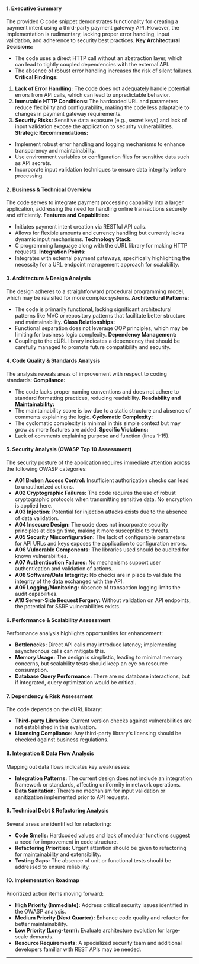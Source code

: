 #### 1. Executive Summary
The provided C code snippet demonstrates functionality for creating a payment intent using a third-party payment gateway API. However, the implementation is rudimentary, lacking proper error handling, input validation, and adherence to security best practices.
**Key Architectural Decisions:**
- The code uses a direct HTTP call without an abstraction layer, which can lead to tightly coupled dependencies with the external API.
- The absence of robust error handling increases the risk of silent failures.
**Critical Findings:**
1. **Lack of Error Handling:** The code does not adequately handle potential errors from API calls, which can lead to unpredictable behavior.
2. **Immutable HTTP Conditions:** The hardcoded URL and parameters reduce flexibility and configurability, making the code less adaptable to changes in payment gateway requirements.
3. **Security Risks:** Sensitive data exposure (e.g., secret keys) and lack of input validation expose the application to security vulnerabilities.
**Strategic Recommendations:**
- Implement robust error handling and logging mechanisms to enhance transparency and maintainability.
- Use environment variables or configuration files for sensitive data such as API secrets.
- Incorporate input validation techniques to ensure data integrity before processing.
#### 2. Business & Technical Overview
The code serves to integrate payment processing capability into a larger application, addressing the need for handling online transactions securely and efficiently.
**Features and Capabilities:**
- Initiates payment intent creation via RESTful API calls.
- Allows for flexible amounts and currency handling but currently lacks dynamic input mechanisms.
**Technology Stack:**
- C programming language along with the cURL library for making HTTP requests.
**Integration Points:**
- Integrates with external payment gateways, specifically highlighting the necessity for a URL endpoint management approach for scalability.
#### 3. Architecture & Design Analysis
The design adheres to a straightforward procedural programming model, which may be revisited for more complex systems.
**Architectural Patterns:**
- The code is primarily functional, lacking significant architectural patterns like MVC or repository patterns that facilitate better structure and maintainability.
**Class Relationships:**
- Functional separation does not leverage OOP principles, which may be limiting for business logic complexity.
**Dependency Management:**
- Coupling to the cURL library indicates a dependency that should be carefully managed to promote future compatibility and security.
#### 4. Code Quality & Standards Analysis
The analysis reveals areas of improvement with respect to coding standards:
**Compliance:**
- The code lacks proper naming conventions and does not adhere to standard formatting practices, reducing readability.
**Readability and Maintainability:**
- The maintainability score is low due to a static structure and absence of comments explaining the logic.
**Cyclomatic Complexity:**
- The cyclomatic complexity is minimal in this simple context but may grow as more features are added.
**Specific Violations:**
- Lack of comments explaining purpose and function (lines 1-15).
#### 5. Security Analysis (OWASP Top 10 Assessment)
The security posture of the application requires immediate attention across the following OWASP categories:
- **A01 Broken Access Control:** Insufficient authorization checks can lead to unauthorized actions.
- **A02 Cryptographic Failures:** The code requires the use of robust cryptographic protocols when transmitting sensitive data. No encryption is applied here.
- **A03 Injection:** Potential for injection attacks exists due to the absence of data validation.
- **A04 Insecure Design:** The code does not incorporate security principles at design time, making it more susceptible to threats.
- **A05 Security Misconfiguration:** The lack of configurable parameters for API URLs and keys exposes the application to configuration errors.
- **A06 Vulnerable Components:** The libraries used should be audited for known vulnerabilities.
- **A07 Authentication Failures:** No mechanisms support user authentication and validation of actions.
- **A08 Software/Data Integrity:** No checks are in place to validate the integrity of the data exchanged with the API.
- **A09 Logging/Monitoring:** Absence of transaction logging limits the audit capabilities.
- **A10 Server-Side Request Forgery:** Without validation on API endpoints, the potential for SSRF vulnerabilities exists.
#### 6. Performance & Scalability Assessment
Performance analysis highlights opportunities for enhancement:
- **Bottlenecks:** Direct API calls may introduce latency; implementing asynchronous calls can mitigate this.
- **Memory Usage:** The design is simplistic, leading to minimal memory concerns, but scalability tests should keep an eye on resource consumption.
- **Database Query Performance:** There are no database interactions, but if integrated, query optimization would be critical.
#### 7. Dependency & Risk Assessment
The code depends on the cURL library:
- **Third-party Libraries:** Current version checks against vulnerabilities are not established in this evaluation.
- **Licensing Compliance:** Any third-party library's licensing should be checked against business regulations.
#### 8. Integration & Data Flow Analysis
Mapping out data flows indicates key weaknesses:
- **Integration Patterns:** The current design does not include an integration framework or standards, affecting uniformity in network operations.
- **Data Sanitation:** There’s no mechanism for input validation or sanitization implemented prior to API requests.
#### 9. Technical Debt & Refactoring Analysis
Several areas are identified for refactoring:
- **Code Smells:** Hardcoded values and lack of modular functions suggest a need for improvement in code structure.
- **Refactoring Priorities:** Urgent attention should be given to refactoring for maintainability and extensibility.
- **Testing Gaps:** The absence of unit or functional tests should be addressed to ensure reliability.
#### 10. Implementation Roadmap
Prioritized action items moving forward:
- **High Priority (Immediate):** Address critical security issues identified in the OWASP analysis.
- **Medium Priority (Next Quarter):** Enhance code quality and refactor for better maintainability.
- **Low Priority (Long-term):** Evaluate architecture evolution for large-scale demands.
- **Resource Requirements:** A specialized security team and additional developers familiar with REST APIs may be needed.
---